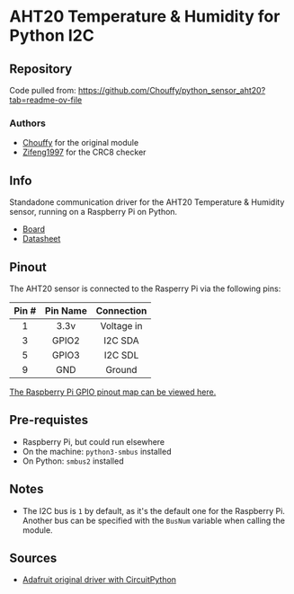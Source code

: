 # AHT20 Temperature & Humidity for Python I2C

## Repository

Code pulled from: https://github.com/Chouffy/python_sensor_aht20?tab=readme-ov-file

### Authors

* [Chouffy](https://github.com/Chouffy/) for the original module
* [Zifeng1997](https://github.com/xzf89718) for the CRC8 checker

## Info

Standadone communication driver for the AHT20 Temperature & Humidity sensor, running on a Raspberry Pi on Python.

* [Board](https://www.adafruit.com/product/4566)
* [Datasheet](./AHT20-datasheet-2020-4-16.pdf)

## Pinout

The AHT20 sensor is connected to the Rasperry Pi via the following pins:

Pin # | Pin Name | Connection
:-:|:-:|:-:
1 | 3.3v | Voltage in
3 | GPIO2 | I2C SDA
5 | GPIO3 | I2C SDL
9 | GND | Ground

[The Raspberry Pi GPIO pinout map can be viewed here.](https://www.raspberrypi.org/documentation/usage/gpio/)

## Pre-requistes

* Raspberry Pi, but could run elsewhere
* On the machine: `python3-smbus` installed
* On Python: `smbus2` installed

## Notes

* The I2C bus is `1` by default, as it's the default one for the Raspberry Pi. Another bus can be specified with the `BusNum` variable when calling the module.

## Sources

* [Adafruit original driver with CircuitPython](https://github.com/adafruit/Adafruit_CircuitPython_AHTx0)